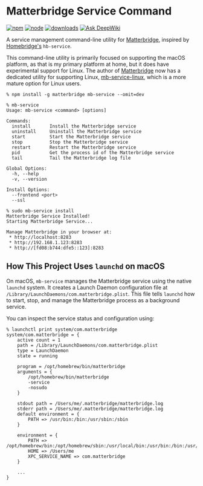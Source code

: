 # Matterbridge Service Command

[![npm](https://badgen.net/npm/v/mb-service)](https://www.npmjs.com/package/mb-service)
[![node](https://badgen.net/npm/node/mb-service)](https://www.npmjs.com/package/mb-service)
[![downloads](https://badgen.net/npm/dt/mb-service)](https://www.npmjs.com/package/mb-service)
[![Ask DeepWiki](https://deepwiki.com/badge.svg)](https://deepwiki.com/michaelahern/mb-service)

A service management command-line utility for [Matterbridge](https://github.com/Luligu/matterbridge/), inspired by [Homebridge's](https://github.com/homebridge/homebridge-config-ui-x/wiki/Homebridge-Service-Command) `hb-service`.               

This command-line utility is primarily focused on supporting the macOS platform, as that is my primary platform at home, but it does have experimental support for Linux. The author of [Matterbridge](https://github.com/Luligu/matterbridge/) now has a dedicated utility for supporting Linux, [mb-service-linux](https://github.com/Luligu/mb-service-linux), which is a more mature option for Linux users.

```
% npm install -g matterbridge mb-service --omit=dev

% mb-service
Usage: mb-service <command> [options]

Commands:
  install       Install the Matterbridge service
  uninstall     Uninstall the Matterbridge service
  start         Start the Matterbridge service
  stop          Stop the Matterbridge service
  restart       Restart the Matterbridge service
  pid           Get the process id of the Matterbridge service
  tail          Tail the Matterbridge log file

Global Options:
  -h, --help
  -v, --version

Install Options:
  --frontend <port>
  --ssl

% sudo mb-service install
Matterbridge Service Installed!
Starting Matterbridge Service...

Manage Matterbridge in your browser at:
 * http://localhost:8283
 * http://192.168.1.123:8283
 * http://[fd08:b744:dfe5::123]:8283
```

## How This Project Uses `launchd` on macOS

On macOS, `mb-service` manages the Matterbridge service using the native `launchd` system. It creates a Launch Daemon configuration file at `/Library/LaunchDaemons/com.matterbridge.plist`. This file tells `launchd` how to start, stop, and manage the Matterbridge process as a background service.

You can inspect the service status and configuration using:

```
% launchctl print system/com.matterbridge
system/com.matterbridge = {
    active count = 1
    path = /Library/LaunchDaemons/com.matterbridge.plist
    type = LaunchDaemon
    state = running

    program = /opt/homebrew/bin/matterbridge
    arguments = {
        /opt/homebrew/bin/matterbridge
        -service
        -nosudo
    }

    stdout path = /Users/me/.matterbridge/matterbridge.log
    stderr path = /Users/me/.matterbridge/matterbridge.log
    default environment = {
        PATH => /usr/bin:/bin:/usr/sbin:/sbin
    }

    environment = {
        PATH => /opt/homebrew/bin:/opt/homebrew/sbin:/usr/local/bin:/usr/bin:/bin:/usr/sbin:/sbin
        HOME => /Users/me
        XPC_SERVICE_NAME => com.matterbridge
    }

    ...
}
```
